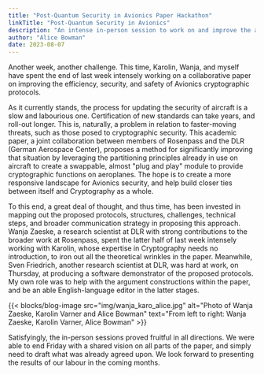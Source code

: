 ```yaml
---
title: "Post-Quantum Security in Avionics Paper Hackathon"
linkTitle: "Post-Quantum Security in Avionics"
description: "An intense in-person session to work on and improve the academic paper"
author: "Alice Bowman"
date: 2023-08-07
---
```


Another week, another challenge. This time, Karolin, Wanja, and myself have spent the end of last week intensely working on a collaborative paper on improving the efficiency, security, and safety of Avionics cryptographic protocols. 

As it currently stands, the process for updating the security of aircraft is a slow and labourious one. Certification of new standards can take years, and roll-out longer. This is, naturally, a problem in relation to faster-moving threats, such as those posed to cryptographic security. This academic paper, a joint collaboration between members of Rosenpass and the DLR (German Aerospace Center), proposes a method for significantly improving that situation by leveraging the partitioning principles already in use on aircraft to create a swappable, almost "plug and play" module to provide cryptographic functions on aeroplanes. The hope is to create a more responsive landscape for Avionics security, and help build closer ties between itself and Cryptography as a whole.

To this end, a great deal of thought, and thus time, has been invested in mapping out the proposed protocols, structures, challenges, technical steps, and broader communication strategy in proposing this approach. Wanja Zaeske, a research scientist at DLR with strong contributions to the broader work at Rosenpass, spent the latter half of last week intensely working with Karolin, whose expertise in Cryptography needs no introduction, to iron out all the theoretical wrinkles in the paper. Meanwhile, Sven Friedrich, another research scientist at DLR, was hard at work, on Thursday, at producing a software demonstrator of the proposed protocols. My own role was to help with the argument constructions within the paper, and be an able English-language editor in the latter stages.

{{< blocks/blog-image src="img/wanja_karo_alice.jpg" alt="Photo of Wanja Zaeske, Karolin Varner and Alice Bowman" text="From left to right: Wanja Zaeske, Karolin Varner, Alice Bowman" >}}

Satisfyingly, the in-person sessions proved fruitful in all directions. We were able to end Friday with a shared vision on all parts of the paper, and simply need to draft what was already agreed upon. We look forward to presenting the results of our labour in the coming months.